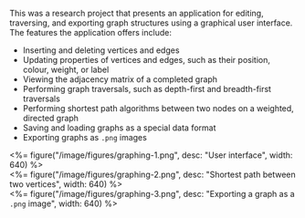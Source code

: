This was a research project that presents an application for editing, traversing, and exporting graph structures using a graphical user interface. The features the application offers include:
 - Inserting and deleting vertices and edges
 - Updating properties of vertices and edges, such as their position, colour, weight, or label
 - Viewing the adjacency matrix of a completed graph
 - Performing graph traversals, such as depth-first and breadth-first traversals
 - Performing shortest path algorithms between two nodes on a weighted, directed graph
 - Saving and loading graphs as a special data format
 - Exporting graphs as `.png` images

<div class="centre"><%= figure("/image/figures/graphing-1.png", desc: "User interface", width: 640) %></div>
<div class="centre"><%= figure("/image/figures/graphing-2.png", desc: "Shortest path between two vertices", width: 640) %></div>
<div class="centre"><%= figure("/image/figures/graphing-3.png", desc: "Exporting a graph as a <code>.png</code> image", width: 640) %></div>

